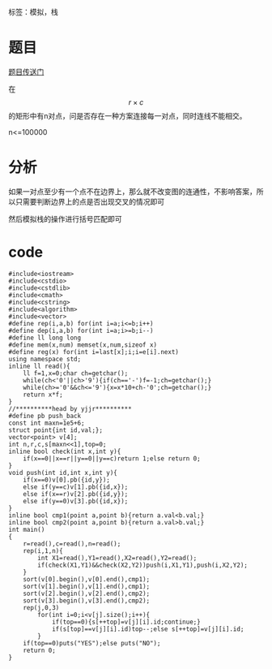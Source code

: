 ﻿---
subtitle: "智商题"
tags: 
 - 数据结构-栈
grammar_cjkRuby: true
catalog: true
layout:  post
header-img: "img/header/P94.jpg"
preview-img: "/img/preview/P94.jpg"
---
标签：模拟，栈

# 题目

[题目传送门](https://cn.vjudge.net/problem/AtCoder-2644)

在$$r\times c$$的矩形中有n对点，问是否存在一种方案连接每一对点，同时连线不能相交。

n<=100000

# 分析

如果一对点至少有一个点不在边界上，那么就不改变图的连通性，不影响答案，所以只需要判断边界上的点是否出现交叉的情况即可

然后模拟栈的操作进行括号匹配即可

# code
```
#include<iostream>
#include<cstdio>
#include<cstdlib>
#include<cmath>
#include<cstring>
#include<algorithm>
#include<vector>
#define rep(i,a,b) for(int i=a;i<=b;i++)
#define dep(i,a,b) for(int i=a;i>=b;i--)
#define ll long long
#define mem(x,num) memset(x,num,sizeof x)
#define reg(x) for(int i=last[x];i;i=e[i].next)
using namespace std;
inline ll read(){
	ll f=1,x=0;char ch=getchar();
	while(ch<'0'||ch>'9'){if(ch=='-')f=-1;ch=getchar();}
	while(ch>='0'&&ch<='9'){x=x*10+ch-'0';ch=getchar();}
	return x*f;
}
//**********head by yjjr**********
#define pb push_back
const int maxn=1e5+6;
struct point{int id,val;};
vector<point> v[4];
int n,r,c,s[maxn<<1],top=0;
inline bool check(int x,int y){
	if(x==0||x==r||y==0||y==c)return 1;else return 0;
}
void push(int id,int x,int y){
	if(x==0)v[0].pb({id,y});
	else if(y==c)v[1].pb({id,x});
	else if(x==r)v[2].pb({id,y});
	else if(y==0)v[3].pb({id,x});
}
inline bool cmp1(point a,point b){return a.val<b.val;}
inline bool cmp2(point a,point b){return a.val>b.val;}
int main()
{
	r=read(),c=read(),n=read();
	rep(i,1,n){
		int X1=read(),Y1=read(),X2=read(),Y2=read();
		if(check(X1,Y1)&&check(X2,Y2))push(i,X1,Y1),push(i,X2,Y2);
	}
	sort(v[0].begin(),v[0].end(),cmp1);
	sort(v[1].begin(),v[1].end(),cmp1);
	sort(v[2].begin(),v[2].end(),cmp2);
	sort(v[3].begin(),v[3].end(),cmp2);
	rep(j,0,3)
		for(int i=0;i<v[j].size();i++){
			if(top==0){s[++top]=v[j][i].id;continue;}
			if(s[top]==v[j][i].id)top--;else s[++top]=v[j][i].id;
		}
	if(top==0)puts("YES");else puts("NO");
	return 0;
}
```